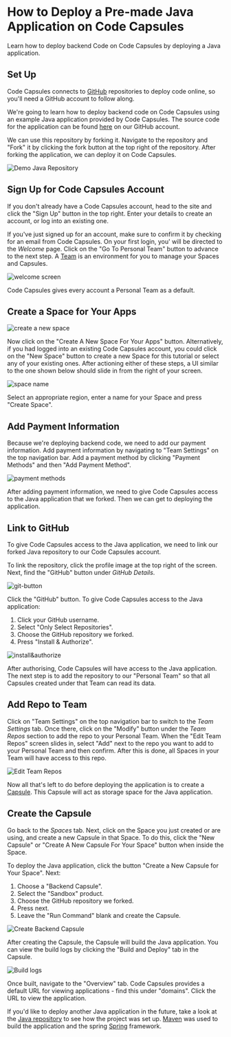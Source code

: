 
# How to Deploy a Pre-made Java Application on Code Capsules

Learn how to deploy backend Code on Code Capsules by deploying a Java application.

## Set Up

Code Capsules connects to [GitHub](https://github.com) repositories to deploy code online, so you'll need a GitHub account to follow along.

We're going to learn how to deploy backend code on Code Capsules using an example Java application provided by Code Capsules. The source code for the application can be found [here](https://github.com/codecapsules-io/demo-java) on our GitHub account.

We can use this repository by forking it. Navigate to the repository and "Fork" it by clicking the fork button at the top right of the repository. After forking the application, we can deploy it on Code Capsules. 

![Demo Java Repository](images/cc-demo-java-github.png)

## Sign Up for Code Capsules Account

If you don't already have a Code Capsules account, head to the site and click the "Sign Up" button in the top right. Enter your details to create an account, or log into an existing one.

If you've just signed up for an account, make sure to confirm it by checking for an email from Code Capsules. On your first login, you' will be directed to the _Welcome_ page. Click on the "Go To Personal Team" button to advance to the next step. A [Team](https://codecapsules.io/docs/faq/what-is-a-team/) is an environment for you to manage your Spaces and Capsules.

![welcome screen](images/welcome-screen.jpg)

Code Capsules gives every account a Personal Team as a default.

## Create a Space for Your Apps

![create a new space](images/spaces.png)

Now click on the "Create A New Space For Your Apps" button. Alternatively, if you had logged into an existing Code Capsules account, you could click on the "New Space" button to create a new Space for this tutorial or select any of your existing ones. After actioning either of these steps, a UI similar to the one shown below should slide in from the right of your screen.  

![space name](images/space-name.png)

Select an appropriate region, enter a name for your Space and press "Create Space".

## Add Payment Information

Because we're deploying backend code, we need to add our payment information. Add payment information by navigating to "Team Settings" on the top navigation bar. Add a payment method by clicking "Payment Methods" and then "Add Payment Method".

![payment methods](images/payment-methods.png)

After adding payment information, we need to give Code Capsules access to the Java application that we forked. Then we can get to deploying the application.

## Link to GitHub

To give Code Capsules access to the Java application, we need to link our forked Java repository to our Code Capsules account.

To link the repository, click the profile image at the top right of the screen. Next, find the "GitHub" button under _GitHub Details_.

![git-button](images/git-button.png)

Click the "GitHub" button. To give Code Capsules access to the Java application:

1. Click your GitHub username.
2. Select "Only Select Repositories".
3. Choose the GitHub repository we forked.
4. Press "Install & Authorize".

![install&authorize](images/github-integration.png)

After authorising, Code Capsules will have access to the Java application. The next step is to add the repository to our "Personal Team" so that all Capsules created under that Team can read its data. 

## Add Repo to Team

Click on "Team Settings" on the top navigation bar to switch to the _Team Settings_ tab. Once there, click on the "Modify" button under the _Team Repos_ section to add the repo to your Personal Team. When the "Edit Team Repos" screen slides in, select "Add" next to the repo you want to add to your Personal Team and then confirm. After this is done, all Spaces in your Team will have access to this repo. 

![Edit Team Repos](images/team-repos.gif)

Now all that's left to do before deploying the application is to create a [Capsule](https://codecapsules.io/docs/faq/what-is-a-capsule). This Capsule will act as storage space for the Java application.

## Create the Capsule

Go back to the _Spaces_ tab. Next, click on the Space you just created or are using, and create a new Capsule in that Space. To do this, click the "New Capsule" or "Create A New Capsule For Your Space" button when inside the Space.

To deploy the Java application, click the button "Create a New Capsule for Your Space". Next:

1. Choose a "Backend Capsule".
2. Select the "Sandbox" product.
3. Choose the GitHub repository we forked.
4. Press next.
5. Leave the "Run Command" blank and create the Capsule.

![Create Backend Capsule](images/creating-backend-capsule.gif)

After creating the Capsule, the Capsule will build the Java application. You can view the build logs by clicking the "Build and Deploy" tab in the Capsule.

![Build logs](images/backend-capsule-build-logs.png)

Once built, navigate to the "Overview" tab. Code Capsules provides a default URL for viewing applications - find this under "domains". Click the URL to view the application.

If you'd like to deploy another Java application in the future, take a look at the [Java repository](https://github.com/codecapsules-io/demo-java) to see how the project was set up. [Maven](https://maven.apache.org/what-is-maven.html) was used to build the application and the spring [Spring](https://spring.io/) framework.
